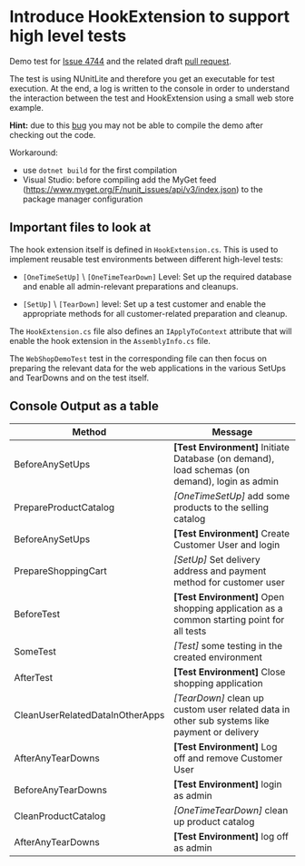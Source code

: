 # Introduce HookExtension to support high level tests

Demo test for [Issue 4744](https://github.com/nunit/nunit/issues/4744) and the related draft [pull request](https://github.com/nunit/nunit/pull/4745).

The test is using NUnitLite and therefore you get an executable for test execution. At the end, a log is written to the console in order to understand the interaction between the test and HookExtension using a small web store example.

**Hint:** due to this [bug](https://docs.myget.org/docs/how-to/package-not-found-during-package-restore) you may not be able to compile the demo after checking out the code.

Workaround:
- use ```dotnet build``` for the first compilation
- Visual Studio: before compiling add the MyGet feed (https://www.myget.org/F/nunit_issues/api/v3/index.json) to the package manager configuration

## Important files to look at

The hook extension itself is defined in ```HookExtension.cs```. This is used to implement reusable test environments between different high-level tests:

* ```[OneTimeSetUp]``` \ ```[OneTimeTearDown]``` Level: Set up the required database and enable all admin-relevant preparations and cleanups.

* ```[SetUp]``` \ ```[TearDown]``` level: Set up a test customer and enable the appropriate methods for all customer-related preparation and cleanup.

The ```HookExtension.cs``` file also defines an ```IApplyToContext``` attribute that will enable the hook extension in the ```AssemblyInfo.cs``` file.

The ``WebShopDemoTest`` test in the corresponding file can then focus on preparing the relevant data for the web applications in the various SetUps and TearDowns and on the test itself.

## Console Output as a table

| Method | Message |
| ------ | ------- |
| BeforeAnySetUps | **[Test Environment]** Initiate Database (on demand), load schemas (on demand), login as admin |
| PrepareProductCatalog | _[OneTimeSetUp]_ add some products to the selling catalog |
| BeforeAnySetUps | **[Test Environment]** Create Customer User and login |
| PrepareShoppingCart | _[SetUp]_ Set delivery address and payment method for customer user |
| BeforeTest | **[Test Environment]** Open shopping application as a common starting point for all tests |
| SomeTest | _[Test]_ some testing in the created environment |
| AfterTest | **[Test Environment]** Close shopping application |
| CleanUserRelatedDataInOtherApps | _[TearDown]_ clean up custom user related data in other sub systems like payment or delivery |
| AfterAnyTearDowns | **[Test Environment]** Log off and remove Customer User |
| BeforeAnyTearDowns | **[Test Environment]** login as admin |
| CleanProductCatalog | _[OneTimeTearDown]_ clean up product catalog |
| AfterAnyTearDowns | **[Test Environment]** log off as admin |
